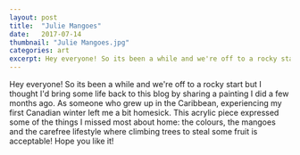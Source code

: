 ```yaml
---
layout: post
title:  "Julie Mangoes"
date:   2017-07-14
thumbnail: "Julie Mangoes.jpg"
categories: art
excerpt: Hey everyone! So its been a while and we're off to a rocky start but I thought I'd bring some life back to this blog by sharing a painting I did a few months ago. As someone who grew up in the Caribbean
---
```


Hey everyone! So its been a while and we're off to a rocky start but I thought I'd bring some life back to this blog by sharing a painting I did a few months ago. As someone who grew up in the Caribbean, experiencing my first Canadian winter left me a bit homesick. This acrylic piece expressed some of the things I missed most about home: the colours, the mangoes and the carefree lifestyle where climbing trees to steal some fruit is acceptable! Hope you like it!